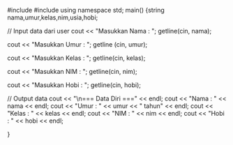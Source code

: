 #include<iostream>
#include<string>
using namespace std; main()
{string nama,umur,kelas,nim,usia,hobi;

// Input data dari user
cout << "Masukkan Nama	: ";
getline(cin, nama);

cout << "Masukkan Umur	: ";
getline (cin, umur);

cout << "Masukkan Kelas	: ";
getline(cin, kelas);

cout << "Masukkan NIM	: ";
getline(cin, nim);

 cout << "Masukkan Hobi	: ";
 getline(cin, hobi);

// Output data
cout << "\n=== Data Diri ===" << endl;
cout << "Nama   : " << nama << endl;
cout << "Umur   : " << umur << " tahun" << endl;
cout << "Kelas  : " << kelas << endl;
cout << "NIM    : " << nim << endl;
cout << "Hobi   : " << hobi << endl;

}
